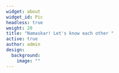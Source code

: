 ```yaml
---
widget: about
widget_id: Pic
headless: true
weight: 20
title: "Namaskar! Let's know each other "
active: true
author: admin
design:
  background:
    image: ""
---
```


